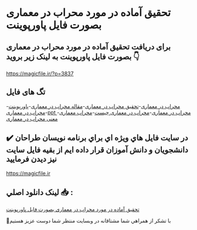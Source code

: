 # تحقیق آماده در مورد محراب در معماری بصورت فایل پاورپوینت

## برای دریافت تحقیق آماده در مورد محراب در معماری بصورت فایل پاورپوینت به لینک زیر بروید 👇

https://magicfile.ir/?p=3837

## تگ های فایل

-[محراب در معماری](https://magicfile.ir/product/%d8%aa%d8%ad%d9%82%db%8c%d9%82-%d9%85%d8%ad%d8%b1%d8%a7%d8%a8-%d8%af%d8%b1-%d9%85%d8%b9%d9%85%d8%a7%d8%b1%db%8c-%d9%be%d8%a7%d9%88%d8%b1%d9%be%d9%88%db%8c%d9%86%d8%aa/)-[تحقیق محراب در معماری](https://magicfile.ir/product/%d8%aa%d8%ad%d9%82%db%8c%d9%82-%d9%85%d8%ad%d8%b1%d8%a7%d8%a8-%d8%af%d8%b1-%d9%85%d8%b9%d9%85%d8%a7%d8%b1%db%8c-%d9%be%d8%a7%d9%88%d8%b1%d9%be%d9%88%db%8c%d9%86%d8%aa/)-[مقاله محراب در معماری](https://magicfile.ir/product/%d8%aa%d8%ad%d9%82%db%8c%d9%82-%d9%85%d8%ad%d8%b1%d8%a7%d8%a8-%d8%af%d8%b1-%d9%85%d8%b9%d9%85%d8%a7%d8%b1%db%8c-%d9%be%d8%a7%d9%88%d8%b1%d9%be%d9%88%db%8c%d9%86%d8%aa/)-[پاورپوینت محراب در معماری](https://magicfile.ir/product/%d8%aa%d8%ad%d9%82%db%8c%d9%82-%d9%85%d8%ad%d8%b1%d8%a7%d8%a8-%d8%af%d8%b1-%d9%85%d8%b9%d9%85%d8%a7%d8%b1%db%8c-%d9%be%d8%a7%d9%88%d8%b1%d9%be%d9%88%db%8c%d9%86%d8%aa/)-[ppt محراب در معماری](https://magicfile.ir/product/%d8%aa%d8%ad%d9%82%db%8c%d9%82-%d9%85%d8%ad%d8%b1%d8%a7%d8%a8-%d8%af%d8%b1-%d9%85%d8%b9%d9%85%d8%a7%d8%b1%db%8c-%d9%be%d8%a7%d9%88%d8%b1%d9%be%d9%88%db%8c%d9%86%d8%aa/)-[محراب در معماری چیست](https://magicfile.ir/product/%d8%aa%d8%ad%d9%82%db%8c%d9%82-%d9%85%d8%ad%d8%b1%d8%a7%d8%a8-%d8%af%d8%b1-%d9%85%d8%b9%d9%85%d8%a7%d8%b1%db%8c-%d9%be%d8%a7%d9%88%d8%b1%d9%be%d9%88%db%8c%d9%86%d8%aa/)-[محراب معماری](https://magicfile.ir/product/%d8%aa%d8%ad%d9%82%db%8c%d9%82-%d9%85%d8%ad%d8%b1%d8%a7%d8%a8-%d8%af%d8%b1-%d9%85%d8%b9%d9%85%d8%a7%d8%b1%db%8c-%d9%be%d8%a7%d9%88%d8%b1%d9%be%d9%88%db%8c%d9%86%d8%aa/)-[معنی محراب در معماری](https://magicfile.ir/product/%d8%aa%d8%ad%d9%82%db%8c%d9%82-%d9%85%d8%ad%d8%b1%d8%a7%d8%a8-%d8%af%d8%b1-%d9%85%d8%b9%d9%85%d8%a7%d8%b1%db%8c-%d9%be%d8%a7%d9%88%d8%b1%d9%be%d9%88%db%8c%d9%86%d8%aa/)

## ✔️ در سايت فايل هاي ويژه اي براي برنامه نويسان طراحان دانشجويان و دانش آموزان قرار داده ايم از بقيه فايل سايت نيز ديدن فرماييد

https://magicfile.ir


## لينک دانلود اصلي 📥 :

[تحقیق آماده در مورد محراب در معماری بصورت فایل پاورپوینت](https://magicfile.ir/product/%d8%aa%d8%ad%d9%82%db%8c%d9%82-%d9%85%d8%ad%d8%b1%d8%a7%d8%a8-%d8%af%d8%b1-%d9%85%d8%b9%d9%85%d8%a7%d8%b1%db%8c-%d9%be%d8%a7%d9%88%d8%b1%d9%be%d9%88%db%8c%d9%86%d8%aa/) 


🙏با تشکر از همراهي شما مشتاقانه در وبسایت منتظر شما دوست عزیز هستیم

